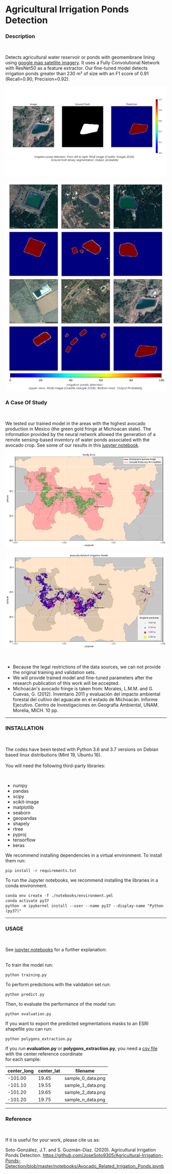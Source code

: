 # Agricultural Irrigation Ponds Detection

### Description

<br>

Detects agricultural water reservoir or ponds with geomembrane lining using [google map satellite imagery](https://developers.google.com/maps/documentation/maps-static/intro). 
It uses a Fully Convolutional Network with ResNet50 as a feature extractor. Our fine-tuned model detects 
irrigation ponds greater than 230 m² of size with an F1 score of 0.91 (Recall=0.90, Precision=0.92).

![f1](https://github.com/JoseSoto9305/Agricultural-Irrigation-Ponds-Detection/blob/master/Images/f1.png)

![f2](https://github.com/JoseSoto9305/Agricultural-Irrigation-Ponds-Detection/blob/master/Images/f2.png)


### A Case Of Study

<br>

We tested our trained model in the areas with the highest avocado production in Mexico (the green gold fringe at Michoacan 
state). The information provided by the neural network allowed the generation of a remote sensing-based inventory of water 
ponds associated with the avocado crop. See some of our results in this [jupyter notebook](https://github.com/JoseSoto9305/Agricultural-Irrigation-ponds-Detection/blob/master/notebooks/Avocado_Related_Irrigation_Ponds.ipynb).

![f3](https://github.com/JoseSoto9305/Agricultural-Irrigation-Ponds-Detection/blob/master/Images/f3.png)

![f4](https://github.com/JoseSoto9305/Agricultural-Irrigation-Ponds-Detection/blob/master/Images/f4.png)

<br> 

* Because the legal restrictions of the data sources, we can not provide the original training and validation sets.
* We will provide trained model and fine-tuned parameters after the research publication of this work will be accepted.
* Michoacán's avocado fringe is taken from: Morales, L.M.M. and G. Cuevas, G. (2012). Inventario 2011 y evaluación del
                                            impacto ambiental forestal del cultivo del aguacate en el estado de Michoacán.
                                            Informe Ejecutivo. Centro de Investigaciones en Geografía Ambiental, UNAM.
                                            Morelia, MICH. 10 pp.

---

### INSTALLATION

<br> 

The codes have been tested with Python 3.6 and 3.7 versions on Debian based linux distributions (Mint 19, Ubuntu 16).<br>
<br> 
You will need the following third-party libraries:<br>

<br>

* numpy
* pandas
* scipy
* scikit-image
* matplotlib
* seaborn
* geopandas
* shapely
* rtree
* pyproj
* tensorflow
* keras

We recommend installing dependencies in a virtual environment. To install them run:<br>
```
pip install -r requirements.txt
```

To run the Jupyter notebooks, we recommend installing the libraries in a conda environment.<br>
```
conda env create -f ./notebooks/environment.yml
conda activate py37
python -m ipykernel install --user --name py37 --display-name "Python (py37)"
```

---

### USAGE

<br> 

See [jupyter notebooks](https://github.com/JoseSoto9305/Agricultural-Irrigation-Ponds-Detection/tree/master/notebooks) for a further explanation:<br>
<br>

To train the model run:<br>
```
python training.py
```

To perform predictions with the validation set run:<br>
```
python predict.py
```

Then, to evaluate the performance of the model run:<br>
```
python evaluation.py
```

If you want to export the predicted segmentations masks to an ESRI shapefile you can run:<br>
```
python polygons_extraction.py
```

If you run **evaluation.py** or **polygons_extraction.py**, you need a [csv file](https://github.com/JoseSoto9305/Agricultural-Irrigation-Ponds-Detection/tree/master/Data/Images/Validation_Images) with the center reference coordinate <br>
for each sample:<br>

center_long | center_lat | filename 
----------- | ---------- | ---------
-101.00 | 19.45 | sample_0_data.png
-101.10 | 19.55 | sample_1_data.png
-101.20 | 19.65 | sample_2_data.png
-101.20 | 19.75 | sample_n_data.png


---

### Reference

<br> 

If it is useful for your work, please cite us as:<br>

Soto-González, J.T. and S. Guzmán-Díaz. (2020). Agricultural Irrigation Ponds Detection. https://github.com/JoseSoto9305/Agricultural-Irrigation-Ponds-Detection/blob/master/notebooks/Avocado_Related_Irrigation_Ponds.ipynb
